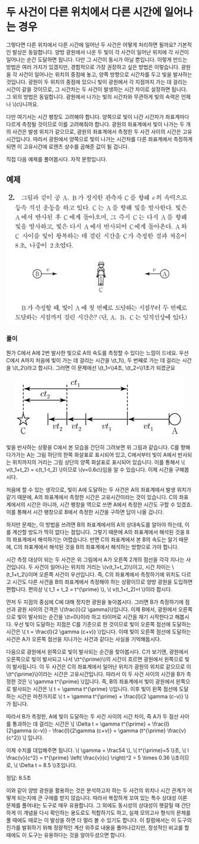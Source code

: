 # 두 사건이 다른 위치에서 다른 시간에 일어나는 경우
그렇다면 다른 위치에서 다른 시간에 일어난 두 사건은 어떻게 처리하면 될까요? 기본적인 발상은 동일합니다. 양방 광원에서 나온 두 빛이 각 사건이 일어난 위치에 각 사건이 일어나는 순간 도달하면 됩니다. 다만 그 시간이 동시가 아닐 뿐입니다. 이렇게 만드는 방법은 여러 가지가 있겠지만, 경험적으로 가장 권장하고 싶은 방법은 이렇습니다. 광원을 각 사건이 일어나는 위치의 중점에 놓고, 양쪽 방향으로 시간차를 두고 빛을 발사하는 것입니다. 광원이 두 위치의 중점에 있으니 빛이 광원에서 각 지점까지 가는 데 걸리는 시간이 같을 것이므로, 그 시간차는 두 사건이 발생하는 시간 차이로 설정하면 됩니다. 그 외의 방법은 동일합니다. 광원에서 나가는 빛의 시간차와 무관하게 빛의 속력은 언제나 \\(c\\)니까요.

다만 여기서는 시간 팽창도 고려해야 합니다. 양쪽으로 빛이 나간 시간차가 좌표계마다 다르게 측정될 것이므로 이를 고려해줘야 합니다. 광원의 좌표계에서 빛이 나가는 두 개의 사건은 발생 위치가 같으므로, 광원의 좌표계에서 측정한 두 사건 사이의 시간은 고유시간입니다. 따라서 광원에서 양쪽으로 빛이 나가는 시간차를 다른 좌표계에서 측정하게 되면 이 고유시간에 로렌츠 상수를 곱해준 값이 될 겁니다.

직접 다음 예제를 풀어봅시다. 자작 문항입니다.

## 예제

<p align="center"> <img src="./ex2.png" /> </p>

### 풀이
뭔가 C에서 A에 2번 발사한 빛으로 A의 속도를 측정할 수 있다는 느낌이 드네요. 우선 C에서 A까지 처음에 빛이 가는 데 걸리는 시간을 \\(t_1\\), 두 번째로 가는 데 걸리는 시간을 \\(t_2\\)라고 합시다. 그러면 이 문제에선 \\(t_1=\\)4초, \\(t_2=\\)1초가 되겠군요

<p align="center"> <img src="./ex2_sol.png" /> </p>

빛을 반사하는 상황을 C에서 본 모습을 간단히 그려보면 위 그림과 같습니다. C를 향해 다가가는 A는 그림 하단의 한쪽 화살표로 표시되어 있고, C에서부터 빛이 A에서 반사되는 위치까지의 거리는 그림 상단의 양쪽 화살표로 표시되어 있습니다. 이를 통해서 \\( v(t_1+t_2) = c(t_1-t_2) \\)이므로 \\(v=0.6c\\)임을 알 수 있습니다. 이제 시간을 구해봅시다.

처음에 할 수 있는 생각으로, 빛이 A에 도달하는 두 사건은 A의 좌표계에서 발생 위치가 같기 때문에, A의 좌표계에서 측정한 시간은 고유시간이라는 것이 있습니다. C의 좌표계에서의 시간은
아니까, 시간 팽창을 역으로 쓰면 A에서 측정한 시간도 구할 수 있겠죠. 이를 통해서 시간 팽창으로 B에서 측정한 시간을 구하면 답이 나올 겁니다.

하지만 문제는, 이 방법을 쓰려면 B의 좌표계에서의 A의 상대속도를 알아야 하는데, 이를 계산할 방도가 딱히 없다는 점입니다. 그렇기 때문에 A의 좌표계에서 해석된 것을 B의 좌표계에서 해석하기는 어렵습니다. 반면 C의 좌표계에서 본 B의 속도는 알기 때문에, C의 좌표계에서 해석된 것을 B의 좌표계에서 해석하는 방향으로 가야 합니다.

시간 측정 대상이 되는 두 사건은 위 그림에서 A가 오른쪽 2개의 점선을 각각 지나는 사건입니다. 두 사건이 일어나는 위치의 거리는 \\(v(t_1+t_2)\\)이고, 시간 차이는 \\(t_1+t_2\\)이며 오른쪽 사건이 우선입니다. 즉, C의 좌표계에서 측정하기에 위치도 다르고 시간도 다른 사건을 B의 좌표계에서 측정해야 하는 상황이므로 양방 광원을 도입하면 편합니다. 편의상 \\( t_1 + t_2 = t^{\prime} \\), \\( v(t_1+t_2)=l \\)이라 합시다.

먼저 두 지점의 중심에 C에 대해 정지한 광원을 놓아봅시다. 그러면 B가 측정하기에 점선과 광원 사이의 간격은 \\(\frac{l}{2 \gamma}\\)입니다. 이제 B에서, 광원에서 오른쪽으로 빛이 발사되는 순간을 \\(t=0\\)이라 하고 타이머로 시간을 재기 시작한다고 해봅시다. 우선 빛이 도달하는 지점은 C를 기준으로 한 것이므로 빛이 오른쪽 점선에 도달하는 시간은 \\( t = \frac{l}{2 \gamma (c+v)} \\)입니다. 이때 빛이 오른쪽 점선에 도달하는 사건은 A가 오른쪽 점선을 지나가는 사건과 같다는 사실을 기억해둡시다.

다음으로 광원에서 왼쪽으로 빛이 발사되는 순간을 찾아봅시다. C가 보기엔, 광원에서 오른쪽으로 빛이 발사되고 나서 \\(t^{\prime}\\)의 시간이 흐르면 광원에서 왼쪽으로 빛이 발사됩니다. 이 두 사건은 C의 좌표계에서 일어난 위치가 광원의 위치로 같으므로 이 \\(t^{\prime}\\)이라는 시간은 고유시간입니다. 따라서 이 두 사건 사이의 시간을 B가 측정한 것은 \\( \gamma t^{\prime} \\)입니다. 즉, B의 좌표계에서 빛이 광원에서 왼쪽으로 발사되는 시간은 \\( t = \gamma t^{\prime} \\)입니다. 이후 빛이 왼쪽 점선에 도달하는 시간은 마찬가지로 \\( t = \gamma t^{\prime} + \frac{l}{2 \gamma (c-v)} \\)가 됩니다.

따라서 B가 측정한, A에 빛이 도달하는 두 사건 사이의 시간 차이, 즉 A가 두 점선 사이를 통과하는 데 걸리는 시간은
\\[ \Delta t = \gamma t^{\prime} + \frac{l}{2\gamma (c-v)} - \frac{l}{2\gamma (c+v)} = \gamma (t^{\prime} \frac{v}{c^2}) \\]
입니다.

이제 수치를 대입해주면 됩니다. \\( \gamma = \frac54 \\), \\( t^{\prime}=5 \\)초, \\( l \frac{v}{c^2} = t^{\prime} \left( \frac{v}{c} \right)^2 = 5 \times 0.36 \\)초이므로, \\( \Delta t = 8.5 \\)초입니다.

정답: 8.5초

이와 같이 양방 광원을 활용하는 것은 분석하고자 하는 두 사건의 위치나 시간 관계가 어떻게 되는지에 큰 구애를 받지 않습니다. 따라서 복잡하게 꼬여 있는 특수 상대성 이론 문제를 풀어내는 도구로 매우 유용합니다. 그 외에도 동시성의 상대성이 헷갈릴 때 간단하게 이 개념을 다시 확인하는 용도로도 적합하기도 하고, 실제 모의고사 형식의 문제를 풀 때에도 때로는 이 발상을 하면 더 멀리 볼 수 있기도 합니다. 이 칼럼에서는 이 도구의 진가를 발휘하기 위해 정량적인 계산 위주로 내용을 풀어나갔지만, 정성적인 비교를 할 때에도 이 도구는 유용하다는 것을 알아두셨으면 합니다.